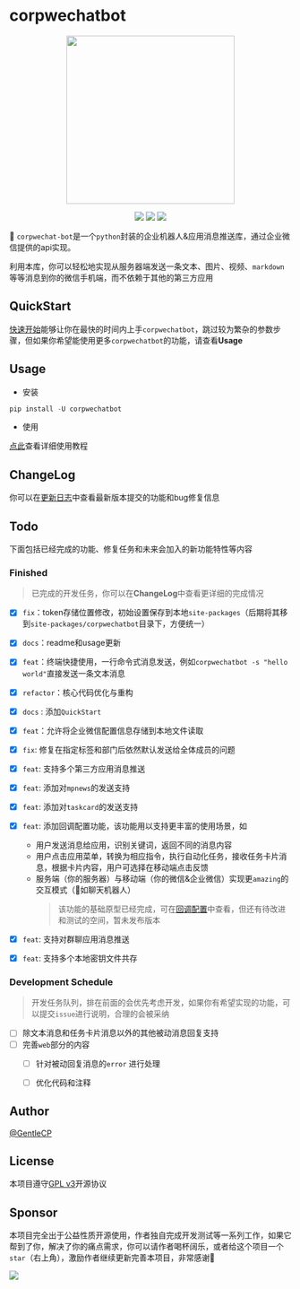 # corpwechatbot

<p align="center">
<a href="https://github.com/GentleCP/corpwechat-bot"><img width="300" src="https://gitee.com/gentlecp/ImgUrl/raw/master/20210425111523.png"></a>
</p>

<p align="center">
<a href="https://hits.seeyoufarm.com"><img src="https://hits.seeyoufarm.com/api/count/incr/badge.svg?url=https%3A%2F%2Fgithub.com%2FGentleCP%2Fcorpwechat-bot&count_bg=%2379C83D&title_bg=%23555555&icon=&icon_color=%23E7E7E7&title=hits&edge_flat=false"/></a>
<a ><img src="https://img.shields.io/badge/python-3.5%2B-blue"/></a>
<a ><img src="https://img.shields.io/pypi/v/corpwechatbot"/></a>
</p>

:wave: `corpwechat-bot`是一个`python`封装的企业机器人&应用消息推送库，通过企业微信提供的api实现。

利用本库，你可以轻松地实现从服务器端发送一条文本、图片、视频、`markdown`等等消息到你的微信手机端，而不依赖于其他的第三方应用

## QuickStart

[快速开始](quickstart.md)能够让你在最快的时间内上手`corpwechatbot`，跳过较为繁杂的参数步骤，但如果你希望能使用更多`corpwechatbot`的功能，请查看**Usage**

## Usage
- 安装
```python
pip install -U corpwechatbot
```
- 使用     

[点此](usage/index.md)查看详细使用教程

## ChangeLog

你可以在[更新日志](changelog.md)中查看最新版本提交的功能和bug修复信息

## Todo
下面包括已经完成的功能、修复任务和未来会加入的新功能特性等内容

### Finished

> 已完成的开发任务，你可以在**ChangeLog**中查看更详细的完成情况

- [x] `fix`：token存储位置修改，初始设置保存到本地`site-packages`（后期将其移到`site-packages/corpwechatbot`目录下，方便统一）
- [x] `docs`：readme和usage更新
- [x] `feat`：终端快捷使用，一行命令式消息发送，例如`corpwechatbot -s "hello world"`直接发送一条文本消息
- [x] `refactor`：核心代码优化与重构
- [x] `docs` : 添加`QuickStart`
- [x] `feat`：允许将企业微信配置信息存储到本地文件读取
- [x] `fix`: 修复在指定标签和部门后依然默认发送给全体成员的问题
- [x] `feat`: 支持多个第三方应用消息推送
- [x] `feat`: 添加对`mpnews`的发送支持
- [x] `feat`: 添加对`taskcard`的发送支持
- [x] `feat`: 添加回调配置功能，该功能用以支持更丰富的使用场景，如
    - 用户发送消息给应用，识别关键词，返回不同的消息内容
    - 用户点击应用菜单，转换为相应指令，执行自动化任务，接收任务卡片消息，根据卡片内容，用户可选择在移动端点击反馈
    - 服务端（你的服务器）与移动端（你的微信&企业微信）实现更`amazing`的交互模式（💯如聊天机器人）
      >  该功能的基础原型已经完成，可在[回调配置](usage/index.md#_21)中查看，但还有待改进和测试的空间，暂未发布版本
      
- [x] `feat`: 支持对群聊应用消息推送
- [x] `feat`: 支持多个本地密钥文件共存

### Development Schedule

> 开发任务队列，排在前面的会优先考虑开发，如果你有希望实现的功能，可以提交`issue`进行说明，合理的会被采纳


- [ ] 除文本消息和任务卡片消息以外的其他被动消息回复支持
- [ ] 完善`web`部分的内容
    - [ ] 针对被动回复消息的`error` 进行处理
    - [ ] 优化代码和注释
    
  
## Author

[@GentleCP](https://github.com/GentleCP)

## License

本项目遵守[GPL v3](LICENSE)开源协议

## Sponsor

本项目完全出于公益性质开源使用，作者独自完成开发测试等一系列工作，如果它帮到了你，解决了你的痛点需求，你可以请作者喝杯阔乐，或者给这个项目一个`star`（右上角），激励作者继续更新完善本项目，非常感谢🙏

![](https://cdn.jsdelivr.net/gh/GentleCP/ImgUrl/1411624691159_.pic_hd.jpg)

